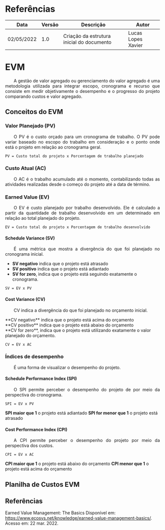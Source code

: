 # Referências

|Data|Versão|Descrição|Autor|
|--|--|--|--|
|02/05/2022|1.0|Criação da estrutura inicial do documento|Lucas Lopes Xavier|




# EVM
 
<p style="text-align:justify">&emsp;&emsp;A gestão de valor agregado ou gerenciamento do valor agregado é uma metodologia utilizada para integrar escopo, cronograma e recurso que consiste em medir objetivamente o desempenho e o progresso do projeto comparando custos e valor agregado.</p>
 
 
## Conceitos do EVM
 
 
### Valor Planejado (PV)
 
<p style="text-align:justify">&emsp;&emsp;O PV é o custo orçado para um cronograma de trabalho. O PV pode variar baseado no escopo do trabalho em consideração e o ponto onde está o projeto em relação ao cronograma geral.</p>
 
`PV = Custo total do projeto x Porcentagem de trabalho planejado`
 
### Custo Atual (AC)
 
<p style="text-align:justify">&emsp;&emsp;O AC é o trabalho acumulado até o momento, contabilizando todas as atividades realizadas desde o começo do projeto até a data de término.</p>
 
### Earned Value (EV)
 
<p style="text-align:justify">&emsp;&emsp;O EV é custo planejado por trabalho desenvolvido. Ele é calculado a partir da quantidade de trabalho desenvolvido em um determinado em relação ao total planejado do projeto.</p>
 
`EV = Custo total do projeto x Porcentagem de trabalho desenvolvido`
 

#### Schedule Variance (SV)
 
<p style="text-align:justify">&emsp;&emsp;É uma métrica que mostra a divergência do que foi planejado no cronograma inicial. </p>

-   **SV negativo** indica que o projeto está atrasado <br>
-   **SV positivo** indica que o projeto está adiantado <br>
-   **SV for zero**, indica que o projeto está seguindo exatamente o cronograma.
 
`SV = EV x PV`
 
#### Cost Variance (CV)
 
<p style="text-align:justify">&emsp;&emsp;CV indica a divergência do que foi planejado no orçamento inicial. </p>
**CV negativo** indica que o projeto está acima do orçamento <br>
**CV positivo** indica que o projeto está abaixo do orçamento <br>
**CV for zero**, indica que o projeto está utilizando exatamente o valor planejado do orçamento.<br>
 
 
`CV = EV x AC`
 
### Índices de desempenho
 
<p style="text-align:justify">&emsp;&emsp;É uma forma de visualizar o desempenho do projeto. </p>
 
#### Schedule Performance Index (SPI)
 
<p style="text-align:justify">&emsp;&emsp;O SPI permite perceber o desempenho do projeto de por meio da perspectiva do cronograma.</p>
 
`SPI = EV x PV`
 
**SPI maior que 1** o projeto está adiantado 
**SPI for menor que 1** o projeto está atrasado 
 
#### Cost Performance Index (CPI)
 
<p style="text-align:justify">&emsp;&emsp;A CPI permite perceber o desempenho do projeto por meio da perspectiva dos custos.</p>
 
`CPI = EV x AC`

**CPI maior que 1** o projeto está abaixo do orçamento
**CPI menor que 1** o projeto está acima do orçamento
 

## Planilha de Custos EVM



## Referências

Earned Value Management: The Basics Disponível em: https://www.ecosys.net/knowledge/earned-value-management-basics/. Acesso em: 22 mar. 2022.

